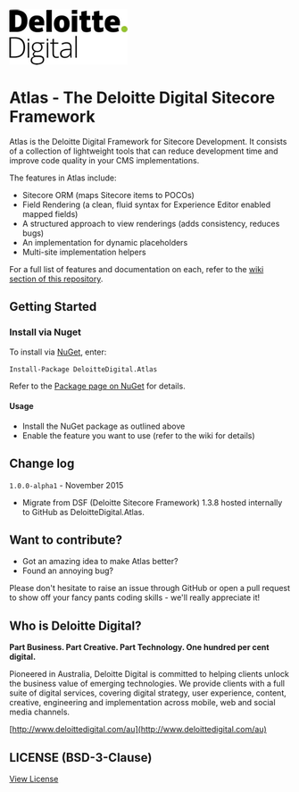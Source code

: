 ![Deloitte Digital](lib/logos/dd-logo.png)

# Atlas - The Deloitte Digital Sitecore Framework
Atlas is the Deloitte Digital Framework for Sitecore Development. It consists of a collection of lightweight tools that can reduce development time and improve code quality in your CMS implementations.

The features in Atlas include:
- Sitecore ORM (maps Sitecore items to POCOs)
- Field Rendering (a clean, fluid syntax for Experience Editor enabled mapped fields)
- A structured approach to view renderings (adds consistency, reduces bugs)
- An implementation for dynamic placeholders
- Multi-site implementation helpers 

For a full list of features and documentation on each, refer to the [wiki section of this repository](https://github.com/DeloitteDigitalAPAC/Atlas/wiki). 

## Getting Started

### Install via Nuget

To install via [NuGet](https://www.nuget.org/), enter:

```
Install-Package DeloitteDigital.Atlas
```

Refer to the [Package page on NuGet](https://www.nuget.org/packages/DeloitteDigital.Atlas/) for details.

#### Usage

- Install the NuGet package as outlined above
- Enable the feature you want to use (refer to the wiki for details) 

## Change log

`1.0.0-alpha1` - November 2015

* Migrate from DSF (Deloitte Sitecore Framework) 1.3.8 hosted internally to GitHub as DeloitteDigital.Atlas.

## Want to contribute?

* Got an amazing idea to make Atlas better?
* Found an annoying bug?

Please don't hesitate to raise an issue through GitHub or open a pull request to show off your fancy pants coding skills - we'll really appreciate it!

## Who is Deloitte Digital?

**Part Business. Part Creative. Part Technology. One hundred per cent digital.**

Pioneered in Australia, Deloitte Digital is committed to helping clients unlock the business value of emerging technologies. We provide clients with a full suite of digital services, covering digital strategy, user experience, content, creative, engineering and implementation across mobile, web and social media channels.

[http://www.deloittedigital.com/au](http://www.deloittedigital.com/au)

## LICENSE (BSD-3-Clause)
[View License](LICENSE)
